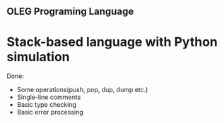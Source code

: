 ## OLEG Programing Language

# Stack-based language with Python simulation

Done:
- Some operations(push, pop, dup, dump etc.)
- Single-line comments
- Basic type checking
- Basic error processing
